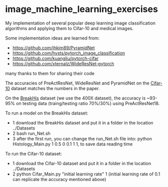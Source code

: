 # image_machine_learning_exercises

My implementation of several popular deep learning image classification algorithms and applying them to Cifar-10 and medical images.

Some implementation ideas are learned from:
- https://github.com/jhkim89/PyramidNet
- https://github.com/hysts/pytorch_image_classification
- https://github.com/kuangliu/pytorch-cifar
- https://github.com/xternalz/WideResNet-pytorch

many thanks to them for sharing their code

The accuracies of PreActResNet, WideResNet and PyramidNet on the [Cifar-10](https://www.cs.toronto.edu/~kriz/cifar.html) dataset matches the numbers in the paper.

On the [BreakHis](https://web.inf.ufpr.br/vri/databases/breast-cancer-histopathological-database-breakhis/) dataset (we use the 400X dataset), the accuracy is ~93-95% on testing data (traing/testing ratio 70%/30%) using PreActResNet18.

To run a model on the BreakHis dataset:
- 1 download the BreakHis dataset and put it in a folder in the location ../Datasets
- 2 bash run_Net.sh
- 3 after the first run, you can change the run_Net.sh file into: python Histology_Main.py 1 0.5 0 0.1 1 1, to save data reading time

To run the Cifar-10 dataset:
- 1 download the Cifar-10 dataset and put it in a folder in the location ../Datasets
- 2 python Cifar_Main.py "initial learning rate" 1 (initial learning rate of 0.1 can replicate the accuracy mentioned above)
